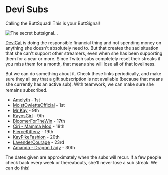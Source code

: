 # Devi Subs

Calling the ButtSquad! This is your ButtSignal!

![The secret buttsignal...](https://static-cdn.jtvnw.net/emoticons/v1/1293027/3.0)

[DeviCat](https://twitch.tv/devicat) is doing the responsible financial thing and not
spending money on anything she doesn't absolutely need to. But that creates the sad
situation that she can't support other streamers, even when she has been supporting
them for a year or more. Since Twitch subs completely reset their streaks if you miss
them for a month, that means she will lose all of that loveliness.

But we can do something about it. Check these links periodically, and make sure they
all say that a gift subscription is not available (because that means she currently
has an active sub). With teamwork, we can make sure she remains subscribed.

* [Amelyth](https://www.twitch.tv/products/amelyth?recipient=devicat) - 1st
* [MoistOwletteOfficial](https://www.twitch.tv/products/burningoil?recipient=devicat) - 1st
* [Mr Kay](https://www.twitch.tv/products/kayos198?recipient=devicat) - 9th
* [KayosGirl](https://www.twitch.tv/products/kayosgirl?recipient=devicat) - 9th
* [BloomerForTheWin](https://www.twitch.tv/products/bloomerforthewin?recipient=devicat) - 17th
* [Ciri - Mamma Mod](https://www.twitch.tv/products/ciri_ion?recipient=devicat) - 18th
* [FierceKittenz](https://www.twitch.tv/products/fiercekittenz?recipient=devicat) - 19th
* [KayPikeFashion](https://www.twitch.tv/products/kaypikefashion?recipient=devicat) - 20th
* [LavenderCourage](https://www.twitch.tv/products/lavendercourage?recipient=devicat) - 23rd
* [Amanda - Dragon Lady](https://www.twitch.tv/products/adufresne99?recipient=devicat) - 30th

The dates given are approximately when the subs will recur. If a few people check back every week
or thereabouts, she'll never lose a sub streak. We can do this!
